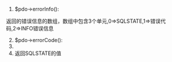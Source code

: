 1. $pdo->errorInfo():

返回的错误信息的数组，数组中包含3个单元,0=>SQLSTATE,1=>错误代码,2=>INFO错误信息

2. $pdo->errorCode():
3. 
4. 返回SQLSTATE的值